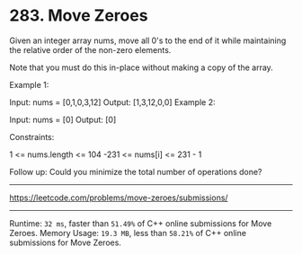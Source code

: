# 283. Move Zeroes

Given an integer array nums, move all 0's to the end of it while maintaining the relative order of the non-zero elements.

Note that you must do this in-place without making a copy of the array.

 

Example 1:

Input: nums = [0,1,0,3,12]
Output: [1,3,12,0,0]
Example 2:

Input: nums = [0]
Output: [0]
 

Constraints:

1 <= nums.length <= 104
-231 <= nums[i] <= 231 - 1
 

Follow up: Could you minimize the total number of operations done?

---

https://leetcode.com/problems/move-zeroes/submissions/

---

Runtime: `32 ms`, faster than `51.49%` of C++ online submissions for Move Zeroes.
Memory Usage: `19.3 MB`, less than `58.21%` of C++ online submissions for Move Zeroes.
